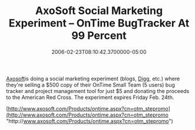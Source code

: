 ﻿---
title: AxoSoft Social Marketing Experiment – OnTime BugTracker At 99 Percent
date: "2006-02-23T08:10:42.3700000-05:00"
description: Axosoft is doing a social marketing experiment (blogs, Digg, etc.) where they're selling a $500 copy of their OnTime Small Team (5 users) bug tracker and project management tool for just $5 and donating the proceeds to the American Red Cross.
featuredImage: /img/default-post-image.jpg
---

[Axosoft](http://www.axosoft.com/)is doing a social marketing experiment (blogs, [Digg](http://www.digg.com/programming/Axosoft_Giving_away_$500_Version_of_Software_for_$5_), etc.) where they're selling a $500 copy of their OnTime Small Team (5 users) bug tracker and project management tool for just $5 and donating the proceeds to the American Red Cross. The experiment expires Friday Feb. 24th.



[http://www.axosoft.com/Products/ontime.aspx?cn=otm_stepromo](http://www.axosoft.com/Products/ontime.aspx?cn=otm_stepromo "http\://www.axosoft.com/Products/ontime.aspx?cn=otm_stepromo")

